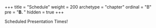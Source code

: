 +++
title = "Schedule"
weight = 200
archetype = "chapter"
ordinal = "B"
pre = "<b>B. </b>"
hidden = true
+++

Scheduled Presentation Times!
